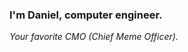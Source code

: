 <p><h3>I'm Daniel, computer engineer.</h3></p>
<p><i>Your favorite CMO (Chief Meme Officer).</i></p>
